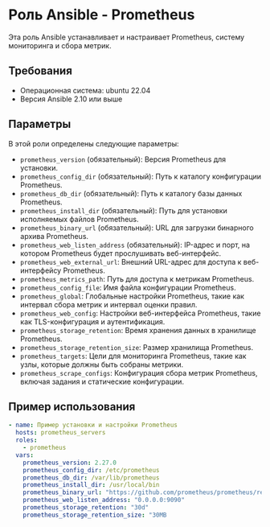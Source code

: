 # Роль Ansible - Prometheus

Эта роль Ansible устанавливает и настраивает Prometheus, систему мониторинга и сбора метрик.

## Требования

- Операционная система: ubuntu 22.04
- Версия Ansible 2.10 или выше

## Параметры

В этой роли определены следующие параметры:

- `prometheus_version` (обязательный): Версия Prometheus для установки.
- `prometheus_config_dir` (обязательный): Путь к каталогу конфигурации Prometheus.
- `prometheus_db_dir` (обязательный): Путь к каталогу базы данных Prometheus.
- `prometheus_install_dir` (обязательный): Путь для установки исполняемых файлов Prometheus.
- `prometheus_binary_url` (обязательный): URL для загрузки бинарного архива Prometheus.
- `prometheus_web_listen_address` (обязательный): IP-адрес и порт, на котором Prometheus будет прослушивать веб-интерфейс.
- `prometheus_web_external_url`: Внешний URL-адрес для доступа к веб-интерфейсу Prometheus.
- `prometheus_metrics_path`: Путь для доступа к метрикам Prometheus.
- `prometheus_config_file`: Имя файла конфигурации Prometheus.
- `prometheus_global`: Глобальные настройки Prometheus, такие как интервал сбора метрик и интервал оценки правил.
- `prometheus_web_config`: Настройки веб-интерфейса Prometheus, такие как TLS-конфигурация и аутентификация.
- `prometheus_storage_retention`: Время хранения данных в хранилище Prometheus.
- `prometheus_storage_retention_size`: Размер хранилища Prometheus.
- `prometheus_targets`: Цели для мониторинга Prometheus, такие как узлы, которые должны быть собраны метрики.
- `prometheus_scrape_configs`: Конфигурация сбора метрик Prometheus, включая задания и статические конфигурации.

## Пример использования

```yaml
- name: Пример установки и настройки Prometheus
  hosts: prometheus_servers
  roles:
    - prometheus
  vars:
    prometheus_version: 2.27.0
    prometheus_config_dir: /etc/prometheus
    prometheus_db_dir: /var/lib/prometheus
    prometheus_install_dir: /usr/local/bin
    prometheus_binary_url: "https://github.com/prometheus/prometheus/releases/download/v{{ prometheus_version }}/prometheus-{{ prometheus_version }}.linux-amd64.tar.gz"
    prometheus_web_listen_address: "0.0.0.0:9090"
    prometheus_storage_retention: "30d"
    prometheus_storage_retention_size: "30MB
